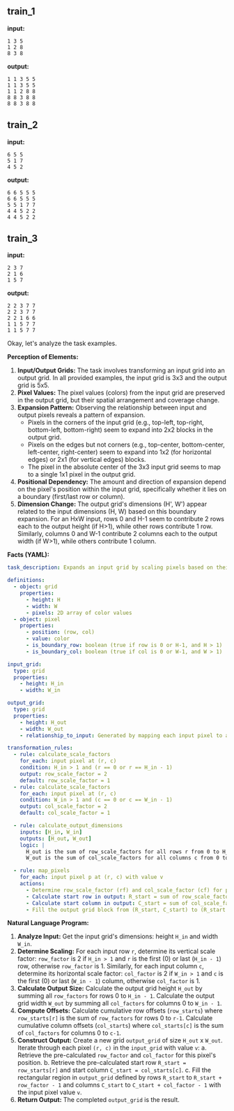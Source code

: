 
## train_1

**input:**
```
1 3 5
1 2 8
8 3 8
```


**output:**
```
1 1 3 5 5
1 1 3 5 5
1 1 2 8 8
8 8 3 8 8
8 8 3 8 8
```


## train_2

**input:**
```
6 5 5
5 1 7
4 5 2
```


**output:**
```
6 6 5 5 5
6 6 5 5 5
5 5 1 7 7
4 4 5 2 2
4 4 5 2 2
```


## train_3

**input:**
```
2 3 7
2 1 6
1 5 7
```


**output:**
```
2 2 3 7 7
2 2 3 7 7
2 2 1 6 6
1 1 5 7 7
1 1 5 7 7
```

Okay, let's analyze the task examples.

**Perception of Elements:**

1.  **Input/Output Grids:** The task involves transforming an input grid into an output grid. In all provided examples, the input grid is 3x3 and the output grid is 5x5.
2.  **Pixel Values:** The pixel values (colors) from the input grid are preserved in the output grid, but their spatial arrangement and coverage change.
3.  **Expansion Pattern:** Observing the relationship between input and output pixels reveals a pattern of expansion.
    *   Pixels in the corners of the input grid (e.g., top-left, top-right, bottom-left, bottom-right) seem to expand into 2x2 blocks in the output grid.
    *   Pixels on the edges but not corners (e.g., top-center, bottom-center, left-center, right-center) seem to expand into 1x2 (for horizontal edges) or 2x1 (for vertical edges) blocks.
    *   The pixel in the absolute center of the 3x3 input grid seems to map to a single 1x1 pixel in the output grid.
4.  **Positional Dependency:** The amount and direction of expansion depend on the pixel's position within the input grid, specifically whether it lies on a boundary (first/last row or column).
5.  **Dimension Change:** The output grid's dimensions (H', W') appear related to the input dimensions (H, W) based on this boundary expansion. For an HxW input, rows 0 and H-1 seem to contribute 2 rows each to the output height (if H>1), while other rows contribute 1 row. Similarly, columns 0 and W-1 contribute 2 columns each to the output width (if W>1), while others contribute 1 column.

**Facts (YAML):**


```yaml
task_description: Expands an input grid by scaling pixels based on their position relative to the grid boundaries. Pixels on the first or last row/column are duplicated along that axis.

definitions:
  - object: grid
    properties:
      - height: H
      - width: W
      - pixels: 2D array of color values
  - object: pixel
    properties:
      - position: (row, col)
      - value: color
      - is_boundary_row: boolean (true if row is 0 or H-1, and H > 1)
      - is_boundary_col: boolean (true if col is 0 or W-1, and W > 1)

input_grid:
  type: grid
  properties:
    - height: H_in
    - width: W_in

output_grid:
  type: grid
  properties:
    - height: H_out
    - width: W_out
    - relationship_to_input: Generated by mapping each input pixel to an expanded block in the output.

transformation_rules:
  - rule: calculate_scale_factors
    for_each: input pixel at (r, c)
    condition: H_in > 1 and (r == 0 or r == H_in - 1)
    output: row_scale_factor = 2
    default: row_scale_factor = 1
  - rule: calculate_scale_factors
    for_each: input pixel at (r, c)
    condition: W_in > 1 and (c == 0 or c == W_in - 1)
    output: col_scale_factor = 2
    default: col_scale_factor = 1

  - rule: calculate_output_dimensions
    inputs: [H_in, W_in]
    outputs: [H_out, W_out]
    logic: |
      H_out is the sum of row_scale_factors for all rows r from 0 to H_in-1.
      W_out is the sum of col_scale_factors for all columns c from 0 to W_in-1.

  - rule: map_pixels
    for_each: input pixel p at (r, c) with value v
    actions:
      - Determine row_scale_factor (rf) and col_scale_factor (cf) for p.
      - Calculate start row in output: R_start = sum of row_scale_factors for rows 0 to r-1.
      - Calculate start column in output: C_start = sum of col_scale_factors for columns 0 to c-1.
      - Fill the output grid block from (R_start, C_start) to (R_start + rf - 1, C_start + cf - 1) with value v.
```


**Natural Language Program:**

1.  **Analyze Input:** Get the input grid's dimensions: height `H_in` and width `W_in`.
2.  **Determine Scaling:** For each input row `r`, determine its vertical scale factor: `row_factor` is 2 if `H_in > 1` and `r` is the first (0) or last (`H_in - 1`) row, otherwise `row_factor` is 1. Similarly, for each input column `c`, determine its horizontal scale factor: `col_factor` is 2 if `W_in > 1` and `c` is the first (0) or last (`W_in - 1`) column, otherwise `col_factor` is 1.
3.  **Calculate Output Size:** Calculate the output grid height `H_out` by summing all `row_factors` for rows 0 to `H_in - 1`. Calculate the output grid width `W_out` by summing all `col_factors` for columns 0 to `W_in - 1`.
4.  **Compute Offsets:** Calculate cumulative row offsets (`row_starts`) where `row_starts[r]` is the sum of `row_factors` for rows 0 to `r-1`. Calculate cumulative column offsets (`col_starts`) where `col_starts[c]` is the sum of `col_factors` for columns 0 to `c-1`.
5.  **Construct Output:** Create a new grid `output_grid` of size `H_out` x `W_out`. Iterate through each pixel `(r, c)` in the `input_grid` with value `v`:
    a. Retrieve the pre-calculated `row_factor` and `col_factor` for this pixel's position.
    b. Retrieve the pre-calculated start row `R_start = row_starts[r]` and start column `C_start = col_starts[c]`.
    c. Fill the rectangular region in `output_grid` defined by rows `R_start` to `R_start + row_factor - 1` and columns `C_start` to `C_start + col_factor - 1` with the input pixel value `v`.
6.  **Return Output:** The completed `output_grid` is the result.
